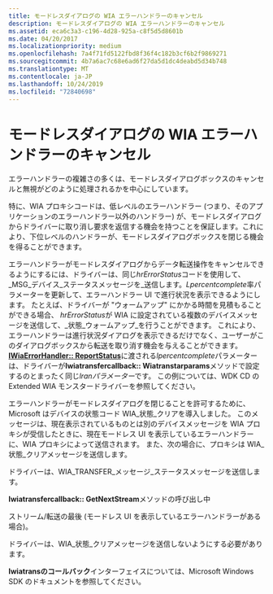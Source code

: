 ```yaml
---
title: モードレスダイアログの WIA エラーハンドラーのキャンセル
description: モードレスダイアログの WIA エラーハンドラーのキャンセル
ms.assetid: eca6c3a3-c196-4d28-925a-c8f5d5d8601b
ms.date: 04/20/2017
ms.localizationpriority: medium
ms.openlocfilehash: 7a4f71fd5122fbd8f36f4c182b3cf6b2f9869271
ms.sourcegitcommit: 4b7a6ac7c68e6ad6f27da5d1dc4deabd5d34b748
ms.translationtype: MT
ms.contentlocale: ja-JP
ms.lasthandoff: 10/24/2019
ms.locfileid: "72840698"
---
```

# <a name="wia-error-handler-cancellation-of-modeless-dialogs"></a>モードレスダイアログの WIA エラーハンドラーのキャンセル


エラーハンドラーの複雑さの多くは、モードレスダイアログボックスのキャンセルと無視がどのように処理されるかを中心にしています。

特に、WIA プロキシコードは、低レベルのエラーハンドラー (つまり、そのアプリケーションのエラーハンドラー以外のハンドラー) が、モードレスダイアログからドライバーに取り消し要求を返信する機会を持つことを保証します。これにより、下位レベルのハンドラーが、モードレスダイアログボックスを閉じる機会を得ることができます。

エラーハンドラーがモードレスダイアログからデータ転送操作をキャンセルできるようにするには、ドライバーは、同じ*hrErrorStatus*コードを使用して、\_MSG\_デバイス\_ステータスメッセージを\_送信します。*Lpercentcomplete*率パラメーターを更新して、エラーハンドラー UI で進行状況を表示できるようにします。 たとえば、ドライバーが "ウォームアップ" にかかる時間を見積もることができる場合、 *hrErrorStatus*が WIA に設定されている複数のデバイスメッセージを送信して、\_状態\_ウォームアップ\_を行うことができます。 これにより、エラーハンドラーは進行状況ダイアログを表示できるだけでなく、ユーザーがこのダイアログボックスから転送を取り消す機会を与えることができます。 [**IWiaErrorHandler:: ReportStatus**](https://docs.microsoft.com/windows-hardware/drivers/ddi/wia_lh/nf-wia_lh-iwiaerrorhandler-reportstatus)に渡される*lpercentcomplete*パラメーターは、ドライバーが**Iwiatransfercallback:: Wiatranstarparams**メソッドで設定するのとまったく同じ*lranパラメーター*です。 この例については、WDK CD の Extended WIA モンスタードライバーを参照してください。

エラーハンドラーがモードレスダイアログを閉じることを許可するために、Microsoft はデバイスの状態コード WIA\_状態\_クリアを導入しました。 このメッセージは、現在表示されているものとは別のデバイスメッセージを WIA プロキシが受信したときに、現在モードレス UI を表示しているエラーハンドラーに、WIA プロキシによって送信されます。 また、次の場合に、プロキシは WIA\_状態\_クリアメッセージを送信します。

ドライバーは、WIA\_TRANSFER\_メッセージ\_ステータスメッセージを送信します。

**Iwiatransfercallback:: GetNextStream**メソッドの呼び出し中

ストリーム/転送の最後 (モードレス UI を表示しているエラーハンドラーがある場合)。

ドライバーは、WIA\_状態\_クリアメッセージを送信しないようにする必要があります。

**Iwiatransのコールバック**インターフェイスについては、Microsoft Windows SDK のドキュメントを参照してください。

 

 




